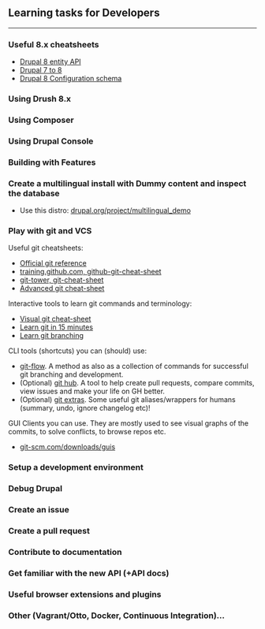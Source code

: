 ## Learning tasks for Developers
-----------------------------------

### Useful 8.x cheatsheets

- [Drupal 8 entity API](http://wizzlern.nl/sites/wizzlern.nl/files/artikel/drupal-content-entity-8.0.pdf)
- [Drupal 7 to 8](http://nuvole.org/sites/default/files/Drupal-7-to-Drupal-8-Cheatsheet.pdf)
- [Drupal 8 Configuration schema](http://hojtsy.hu/files/ConfigSchemaCheatSheet1.5.pdf)

### Using Drush 8.x

### Using Composer

### Using Drupal Console

### Building with Features

### Create a multilingual install with Dummy content and inspect the database

- Use this distro: [drupal.org/project/multilingual_demo](https://www.drupal.org/project/multilingual_demo)

### Play with git and VCS

Useful git cheatsheets:
- [Official git reference](https://git-scm.com/docs)
- [training.github.com, github-git-cheat-sheet](https://training.github.com/kit/downloads/github-git-cheat-sheet.pdf)
- [git-tower, git-cheat-sheet](https://www.git-tower.com/blog/git-cheat-sheet/)
- [Advanced git cheat-sheet](http://www.cheat-sheets.org/saved-copy/git-cheat-sheet.pdf)

Interactive tools to learn git commands and terminology:

- [Visual git cheat-sheet](http://ndpsoftware.com/git-cheatsheet.html)
- [Learn git in 15 minutes](https://try.github.io)
- [Learn git branching](http://pcottle.github.io/learnGitBranching/)

CLI tools (shortcuts) you can (should) use:

- [git-flow](https://github.com/nvie/gitflow). A method as also as a collection of commands for successful git branching and development.
- (Optional) [git hub](https://hub.github.com/). A tool to help create pull requests, compare commits, view issues and make your life on GH better.
- (Optional) [git extras](https://github.com/tj/git-extras). Some useful git aliases/wrappers for humans (summary, undo, ignore changelog etc)!

GUI Clients you can use. They are mostly used to see visual graphs of the commits, to solve conflicts, to browse repos etc.
- [git-scm.com/downloads/guis](https://git-scm.com/downloads/guis)

### Setup a development environment

### Debug Drupal

### Create an issue

### Create a pull request

### Contribute to documentation

### Get familiar with the new API (+API docs)

### Useful browser extensions and plugins

### Other (Vagrant/Otto, Docker, Continuous Integration)...
